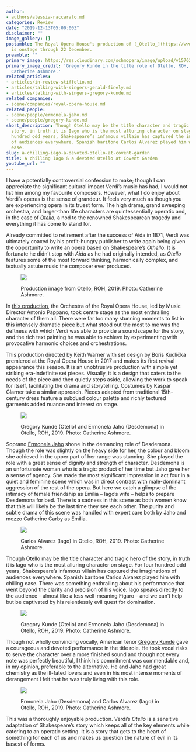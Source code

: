 ```yaml
---
author:
- authors/alessia-naccarato.md
categories: Review
date: "2019-12-13T05:00:00Z"
disclaimer: ""
image_gallery: []
postamble: The Royal Opera House's production of [_Otello_](https://www.roh.org.uk/tickets-and-events/otello-by-keith-warner-details)
  is onstage through 22 December.
preamble: ""
primary_image: https://res.cloudinary.com/schmopera/image/upload/v1576260549/media/2019/12/sq0689GregoryKundeasOtelloOtelloROH2019_oizmf8.jpg
primary_image_credit: 'Gregory Kunde in the title role of Otello, ROH, 2019. Photo:
  Catherine Ashmore.'
related_articles:
- articles/in-review-stiffelio.md
- articles/talking-with-singers-gerald-finely.md
- articles/talking-with-singers-gregory-kunde.md
related_companies:
- scene/companies/royal-opera-house.md
related_people:
- scene/people/ermonela-jaho.md
- scene/people/gregory-kunde.md
short_description: Though Otello may be the title character and tragic hero of the
  story, in truth it is Iago who is the most alluring character on stage. For four
  hundred odd years, Shakespeare’s infamous villain has captured the imaginations
  of audiences everywhere. Spanish baritone Carlos Alvarez played him with chilling
  ease.
slug: a-chilling-iago-a-devoted-otello-at-covent-garden
title: A chilling Iago & a devoted Otello at Covent Garden
youtube_url: ""
---
```

I have a potentially controversial confession to make; though I can appreciate the significant cultural impact Verdi’s music has had, I would not list him among my favourite composers. However, what I do enjoy about Verdi’s operas is the sense of grandeur. It feels very much as though you are experiencing opera in its truest form. The high drama, grand sweeping orchestra, and larger-than life characters are quintessentially operatic and, in the case of [_Otello_](https://www.roh.org.uk/tickets-and-events/otello-by-keith-warner-details), a nod to the renowned Shakespearean tragedy and everything it has come to stand for.

Already committed to retirement after the success of Aida in 1871, Verdi was ultimately coaxed by his profit-hungry publisher to write again being given the opportunity to write an opera based on Shakespeare’s _Othello_. It is fortunate he didn’t stop with _Aida_ as he had originally intended, as _Otello_ features some of the most forward thinking, harmonically complex, and textually astute music the composer ever produced.

<figure data-type="image">

![](https://res.cloudinary.com/schmopera/image/upload/v1576282070/media/2019/12/1205OtelloproductionimageROH2019_mzfocp.jpg)

<figcaption>Production image from Otello, ROH, 2019. Photo: Catherine Ashmore.</figcaption>

</figure>

In [this production](https://www.roh.org.uk/tickets-and-events/otello-by-keith-warner-details), the Orchestra of the Royal Opera House, led by Music Director Antonio Pappano, took centre stage as the most enthralling character of them all. There were far too many stunning moments to list in this intensely dramatic piece but what stood out the most to me was the deftness with which Verdi was able to provide a soundscape for the story, and the rich text painting he was able to achieve by experimenting with provocative harmonic choices and orchestrations.

This production directed by Keith Warner with set design by Boris Kudlička premiered at the Royal Opera House in 2017 and makes its first revival appearance this season. It is an unobtrusive production with simple yet striking era-indefinite set pieces. Visually, it is a design that caters to the needs of the piece and then quietly steps aside, allowing the work to speak for itself, facilitating the drama and storytelling. Costumes by Kaspar Glarner take a similar approach. Pieces adapted from traditional 15th-century dress feature a subdued colour palette and richly textured garments added nuance and interest on stage.

<figure data-type="image">

![](https://res.cloudinary.com/schmopera/image/upload/v1576282158/media/2019/12/0559GregoryKundeasOtelloandErmonelaJahoasDesdemonainOtelloROH2019_kdvxwn.jpg)

<figcaption>Gregory Kunde (Otello) and Ermonela Jaho (Desdemona) in Otello, ROH, 2019. Photo: Catherine Ashmore.</figcaption>

</figure>

Soprano [Ermonela Jaho](/scene/people/ermonela-jaho/) shone in the demanding role of Desdemona. Though the role was slightly on the heavy side for her, the colour and bloom she achieved in the upper part of her range was stunning. She played the role with a great sense of dignity and strength of character. Desdemona is an unfortunate woman who is a tragic product of her time but Jaho gave her a sense of agency. She made the most significant impression in act four in a quiet and feminine scene which was in direct contrast with male-dominant aggression of the rest of the opera. But here we catch a glimpse of the intimacy of female friendship as Emilia – Iago’s wife – helps to prepare Desdemona for bed. There is a sadness in this scene as both women know that this will likely be the last time they see each other. The purity and subtle drama of this scene was handled with expert care both by Jaho and mezzo Catherine Carby as Emilia.

<figure data-type="image">

![](https://res.cloudinary.com/schmopera/image/upload/v1576282191/media/2019/12/0576CarlosAlvarezasIagoinOtelloROH2019_kes8rb.jpg)

<figcaption>Carlos Alvarez (Iago) in Otello, ROH, 2019. Photo: Catherine Ashmore.</figcaption>

</figure>

Though Otello may be the title character and tragic hero of the story, in truth it is Iago who is the most alluring character on stage. For four hundred odd years, Shakespeare’s infamous villain has captured the imaginations of audiences everywhere. Spanish baritone Carlos Alvarez played him with chilling ease. There was something enthralling about his performance that went beyond the clarity and precision of his voice. Iago speaks directly to the audience - almost like a less well-meaning Figaro – and we can’t help but be captivated by his relentlessly evil quest for domination.

<figure data-type="image">

![](https://res.cloudinary.com/schmopera/image/upload/v1576282226/media/2019/12/0370GregoryKundeasOtelloandErmonelaJahoasDesdemonainOtelloROH2019_xjrhwe.jpg)

<figcaption>Gregory Kunde (Otello) and Ermonela Jaho (Desdemona) in Otello, ROH, 2019. Photo: Catherine Ashmore.</figcaption>

</figure>

Though not wholly convincing vocally, American tenor [Gregory Kunde](/talking-with-singers-gregory-kunde/) gave a courageous and devoted performance in the title role. He took vocal risks to serve the character over a more finished sound and though not every note was perfectly beautiful, I think his commitment was commendable and, in my opinion, preferable to the alternative. He and Jaho had great chemistry as the ill-fated lovers and even in his most intense moments of derangement I felt that he was truly living with this role.

<figure data-type="image">

![](https://res.cloudinary.com/schmopera/image/upload/v1576282260/media/2019/12/0616ErmonelaJahoasDesdemonaandCarlosAlvarezasIagoinOtelloROH2019_metgjd.jpg)

<figcaption>Ermonela Jaho (Desdemona) and Carlos Alvarez (Iago) in Otello, ROH, 2019. Photo: Catherine Ashmore.</figcaption>

</figure>

This was a thoroughly enjoyable production. Verdi’s _Otello_ is a sensitive adaptation of Shakespeare’s story which keeps all of the key elements while catering to an operatic setting. It is a story that gets to the heart of something for each of us and makes us question the nature of evil in its basest of forms.